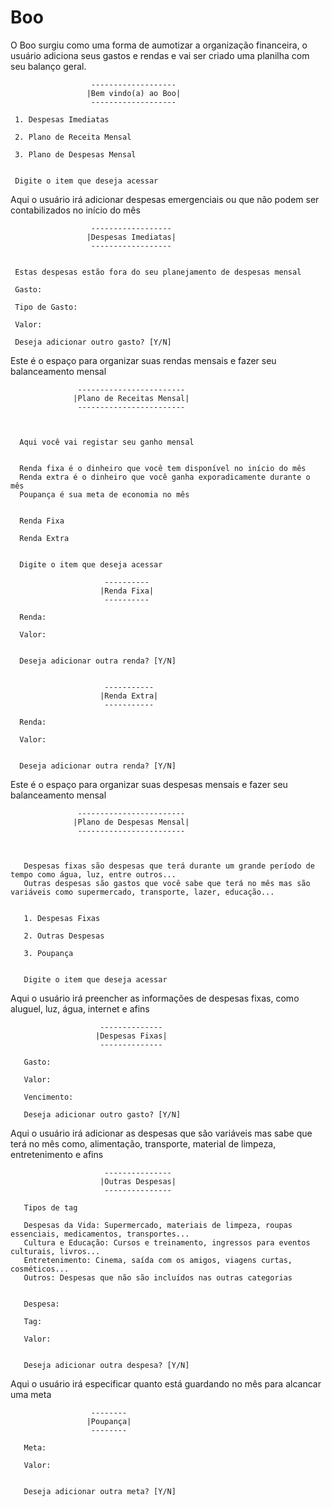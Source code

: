 # Boo

O Boo surgiu como uma forma de aumotizar a organização financeira, o usuário adiciona seus gastos e rendas e vai ser criado uma planilha com seu balanço geral.

                      -------------------
                     |Bem vindo(a) ao Boo|
                      -------------------

     1. Despesas Imediatas

     2. Plano de Receita Mensal

     3. Plano de Despesas Mensal


     Digite o item que deseja acessar


Aqui o usuário irá adicionar despesas emergenciais ou que não podem ser contabilizados no início do mês 

                      ------------------
                     |Despesas Imediatas|
                      ------------------


     Estas despesas estão fora do seu planejamento de despesas mensal

     Gasto:

     Tipo de Gasto:

     Valor:

     Deseja adicionar outro gasto? [Y/N]


Este é o espaço para organizar suas rendas mensais e fazer seu balanceamento mensal

                   ------------------------
                  |Plano de Receitas Mensal|
                   ------------------------



      Aqui você vai registar seu ganho mensal


      Renda fixa é o dinheiro que você tem disponível no início do mês
      Renda extra é o dinheiro que você ganha exporadicamente durante o mês
      Poupança é sua meta de economia no mês


      Renda Fixa

      Renda Extra


      Digite o item que deseja acessar

                         ----------
                        |Renda Fixa|
                         ----------

      Renda:

      Valor:


      Deseja adicionar outra renda? [Y/N]


                         -----------
                        |Renda Extra|
                         -----------

      Renda:

      Valor:


      Deseja adicionar outra renda? [Y/N]


Este é o espaço para organizar suas despesas mensais e fazer seu balanceamento mensal

                   ------------------------
                  |Plano de Despesas Mensal|
                   ------------------------



       Despesas fixas são despesas que terá durante um grande período de tempo como água, luz, entre outros...
       Outras despesas são gastos que você sabe que terá no mês mas são variáveis como supermercado, transporte, lazer, educação...


       1. Despesas Fixas

       2. Outras Despesas

       3. Poupança


       Digite o item que deseja acessar



Aqui o usuário irá preencher as informações de despesas fixas, como aluguel, luz, água, internet e afins

                        --------------
                       |Despesas Fixas|
                        --------------

       Gasto:

       Valor:

       Vencimento:

       Deseja adicionar outro gasto? [Y/N]



Aqui o usuário irá adicionar as despesas que são variáveis mas sabe que terá no mês como, alimentação, transporte, material de limpeza, entretenimento e afins

                         ---------------
                        |Outras Despesas|
                         ---------------

       Tipos de tag

       Despesas da Vida: Supermercado, materiais de limpeza, roupas essenciais, medicamentos, transportes...
       Cultura e Educação: Cursos e treinamento, ingressos para eventos culturais, livros...
       Entretenimento: Cinema, saída com os amigos, viagens curtas, cosméticos...
       Outros: Despesas que não são incluídos nas outras categorias


       Despesa:

       Tag:

       Valor:


       Deseja adicionar outra despesa? [Y/N]


Aqui o usuário irá especificar quanto está guardando no mês para alcancar uma meta

                      --------
                     |Poupança|
                      --------

       Meta:

       Valor:


       Deseja adicionar outra meta? [Y/N]

